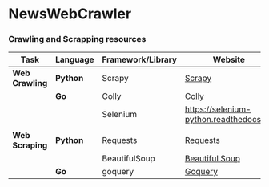 # NewsWebCrawler


### Crawling and Scrapping resources

| Task           | Language | Framework/Library    | Website                                          |
|----------------|----------|----------------------|--------------------------------------------------|
| **Web Crawling**| **Python**| Scrapy               | [Scrapy](https://docs.scrapy.org/en/latest/)                |
|                | **Go**   | Colly                | [Colly](https://go-colly.org/)       |
|                |          | Selenium      | https://selenium-python.readthedocs.io/ |
|                |          |                      |                                                  |
| **Web Scraping**| **Python**| Requests      | [Requests](https://docs.python-requests.org/en/master/)           |
|                |          | BeautifulSoup        | [Beautiful Soup](https://pypi.org/project/beautifulsoup4/) |
|                |     **Go**   | goquery           |  [Goquery](https://github.com/PuerkitoBio/goquery)|
